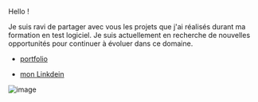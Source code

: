 Hello !

Je suis ravi de partager avec vous les projets que j'ai réalisés durant ma formation en test logiciel. Je suis actuellement en recherche de nouvelles opportunités pour continuer à évoluer dans ce domaine.

+ [  portfolio  ]( https://esmailhaidari24.github.io/portfolio/)

+ [ mon Linkdein](linkedin.com/in/esmail-haidari-31483b16a)



![image](https://github.com/user-attachments/assets/e88c229f-452c-43a9-b117-5d5284522543)


